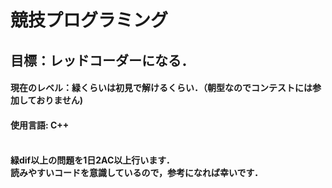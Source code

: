 # 競技プログラミング
<h2>
  目標：レッドコーダーになる．
  <h4>
    現在のレベル：緑くらいは初見で解けるくらい．（朝型なのでコンテストには参加しておりません)
    <h4>
      使用言語: C++
      <h4>
<br>
緑dif以上の問題を1日2AC以上行います．
<br>
読みやすいコードを意識しているので，参考になれば幸いです．
